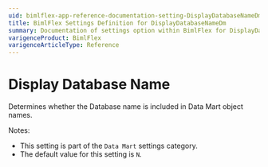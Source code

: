 ```yaml
---
uid: bimlflex-app-reference-documentation-setting-DisplayDatabaseNameDm
title: BimlFlex Settings Definition for DisplayDatabaseNameDm
summary: Documentation of settings option within BimlFlex for DisplayDatabaseNameDm
varigenceProduct: BimlFlex
varigenceArticleType: Reference
---
```


# Display Database Name

Determines whether the Database name is included in Data Mart object names.

Notes:
* This setting is part of the `Data Mart` settings category.
 * The default value for this setting is `N`.